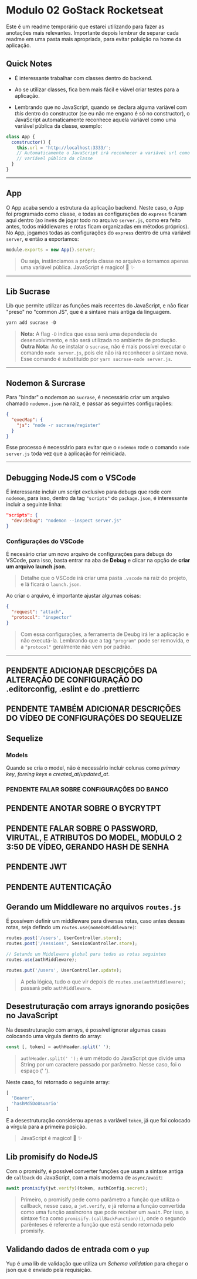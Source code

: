 # Modulo 02 GoStack Rocketseat

Este é um readme temporário que estarei utilizando para fazer as anotações mais relevantes. Importante depois lembrar de separar cada readme em uma pasta mais apropriada, para evitar poluição na home da aplicação.

## Quick Notes

- É interessante trabalhar com classes dentro do backend.

- Ao se utilizar classes, fica bem mais fácil e viável criar testes para a aplicação.

- Lembrando que no JavaScript, quando se declara alguma variável com _this_ dentro do constructor (se eu não me engano é só no constructor), o JavaScript automaticamente reconhece aquela variável como uma variável pública da classe, exemplo:

```javascript
class App {
  constructor() {
    this.url = 'http://localhost:3333/';
    // Automaticamente o JavaScript irá reconhecer a variável url como uma
    // variável pública da classe
  }
}
```

---

## App

O App acaba sendo a estrutura da aplicação backend.
Neste caso, o App foi programado como classe, e todas as configurações do `express` ficaram aqui dentro (ao invés de jogar todo no arquivo `server.js`, como era feito antes, todos middlewares e rotas ficam organizadas em métodos próprios).
No App, jogamos todas as configurações do `express` dentro de uma variável `server`, e então a exportamos:

```javascript
module.exports = new App().server;
```

> Ou seja, instânciamos a própria classe no arquivo e tornamos apenas uma variável pública. JavaScript é magico! 🎩 ✨

---

## Lib Sucrase

Lib que permite utilizar as funções mais recentes do JavaScript, e não ficar "preso" no "common JS", que é a sintaxe mais antiga da linguagem.

```javascript
yarn add sucrase -D
```

> **Nota:** A flag `-D` indica que essa será uma dependecia de desenvolvimento, e não será utilizada no ambiente de produção.
> **Outra Nota:** Ao se instalar o `sucrase`, não é mais possível executar o comando `node server.js`, pois ele não irá reconhecer a sintaxe nova. Esse comando é substituído por `yarn sucrase-node server.js`.

---

## Nodemon & Surcrase

Para "bindar" o nodemon ao `sucrase`, é necessário criar um arquivo chamado `nodemon.json` na raiz, e passar as seguintes configurações:

```json
{
  "execMap": {
    "js": "node -r sucrase/register"
  }
}
```

Esse processo é necessário para evitar que o `nodemon` rode o comando `node server.js` toda vez que a aplicação for reiniciada.

---

## Debugging NodeJS com o VSCode

É interessante incluir um script exclusivo para debugs que rode com `nodemon`, para isso, dentro da tag `"scripts"` do `package.json`, é interessante incluir a seguinte linha:

```json
"scripts": {
  "dev:debug": "nodemon --inspect server.js"
}
```

### Configurações do VSCode

É necesário criar um novo arquivo de configurações para debugs do VSCode, para isso, basta entrar na aba de **Debug** e clicar na opção de **criar um arquivo launch.json**.

> Detalhe que o VSCode irá criar uma pasta `.vscode` na raiz do projeto, e lá ficará o `launch.json`.

Ao criar o arquivo, é importante ajustar algumas coisas:

```json
{
  "request": "attach",
  "protocol": "inspector"
}
```

> Com essa configurações, a ferramenta de Deubg irá ler a aplicação e não executá-la. Lembrando que a tag `"program"` pode ser removida, e a `"protocol"` geralmente não vem por padrão.

---

## PENDENTE ADICIONAR DESCRIÇÕES DA ALTERAÇÃO DE CONFIGURAÇÃO DO .editorconfig, .eslint e do .prettierrc

## PENDENTE TAMBÉM ADICIONAR DESCRIÇÕES DO VÍDEO DE CONFIGURAÇÕES DO SEQUELIZE

## Sequelize

### Models

Quando se cria o model, não é necessário incluir colunas como *primary key*, *foreing keys* e *created_at*/*updated_at*.

### PENDENTE FALAR SOBRE CONFIGURAÇÕES DO BANCO

## PENDENTE ANOTAR SOBRE O BYCRYTPT

## PENDENTE FALAR SOBRE O PASSWORD, VIRUTAL, E ATRIBUTOS DO MODEL, MODULO 2 3:50 DE VÍDEO, GERANDO HASH DE SENHA

## PENDENTE JWT

## PENDENTE AUTENTICAÇÃO

## Gerando um Middleware no arquivos `routes.js`

É possívem definir um middleware para diversas rotas, caso antes dessas rotas, seja defindo um `routes.use(nomeDoMiddleware)`:

```javascript
routes.post('/users', UserController.store);
routes.post('/sessions', SessionController.store);

// Setando um Middleware global para todas as rotas seguintes
routes.use(authMiddleware);

routes.put('/users', UserController.update);
```

> A pela lógica, tudo o que vir depois de `routes.use(authMiddleware);` passará pelo `authMiddleware`.

## Desestruturação com arrays ignorando posições no JavaScript

Na desestruturação com arrays, é possível ignorar algumas casas colocando uma vírgula dentro do array:

```javascript
const [, token] = authHeader.split(' ');
```

> `authHeader.split(' ');` é um método do JavaScript que divide uma String por um caractere passado por parâmetro. Nesse caso, foi o espaço (' ').

Neste caso, foi retornado o seguinte array:

```javascript
[
  'Bearer',
  'hashMd5DoUsuario'
]
```

E a desestruturação considerou apenas a variável `token`, já que foi colocado a vírgula para a primeira posição.

> JavaScript é magico! 🎩 ✨

## Lib promisify do NodeJS

Com o promisify, é possível converter funções que usam a sintaxe antiga de `callback` do JavaScript, com a mais moderna de `async/await`:

```javascript
await promisify(jwt.verify)(token, authConfig.secret);
```

> Primeiro, o promisify pede como parâmetro a função que utiliza o callback, nesse caso, a `jwt.verify`, e já retorna a função convertida como uma função assíncrona que pode receber um `await`. Por isso, a sintaxe fica como `promisify.(callBackFunction)()`, onde o segundo parênteses é referente a função que está sendo retornada pelo promisify.

## Validando dados de entrada com o `yup`

Yup é uma lib de validação que utiliza um *Schema validation* para chegar o json que é enviado pela requisição.
